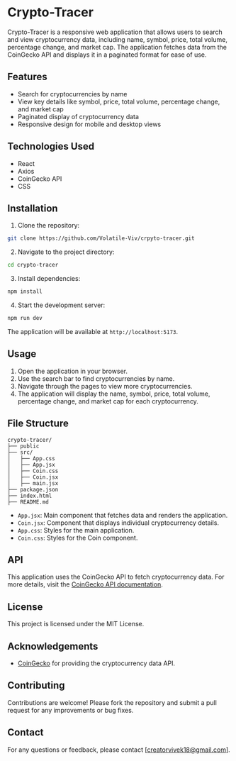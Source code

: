 # Crypto-Tracer

Crypto-Tracer is a responsive web application that allows users to search and view cryptocurrency data, including name, symbol, price, total volume, percentage change, and market cap. The application fetches data from the CoinGecko API and displays it in a paginated format for ease of use.

## Features

- Search for cryptocurrencies by name
- View key details like symbol, price, total volume, percentage change, and market cap
- Paginated display of cryptocurrency data
- Responsive design for mobile and desktop views

## Technologies Used

- React
- Axios
- CoinGecko API
- CSS

## Installation

1. Clone the repository:

```bash
git clone https://github.com/Volatile-Viv/crpyto-tracer.git
```

2. Navigate to the project directory:

```bash
cd crypto-tracer
```

3. Install dependencies:

```bash
npm install
```

4. Start the development server:

```bash
npm run dev
```

The application will be available at `http://localhost:5173`.

## Usage

1. Open the application in your browser.
2. Use the search bar to find cryptocurrencies by name.
3. Navigate through the pages to view more cryptocurrencies.
4. The application will display the name, symbol, price, total volume, percentage change, and market cap for each cryptocurrency.

## File Structure

```
crypto-tracer/
├── public
├── src/
│   ├── App.css
│   ├── App.jsx
│   ├── Coin.css
│   ├── Coin.jsx
│   ├── main.jsx
├── package.json
├── index.html
├── README.md
```

- `App.jsx`: Main component that fetches data and renders the application.
- `Coin.jsx`: Component that displays individual cryptocurrency details.
- `App.css`: Styles for the main application.
- `Coin.css`: Styles for the Coin component.

## API

This application uses the CoinGecko API to fetch cryptocurrency data. For more details, visit the [CoinGecko API documentation](https://www.coingecko.com/en/api).

## License

This project is licensed under the MIT License.

## Acknowledgements

- [CoinGecko](https://www.coingecko.com/) for providing the cryptocurrency data API.

## Contributing

Contributions are welcome! Please fork the repository and submit a pull request for any improvements or bug fixes.

## Contact

For any questions or feedback, please contact [creatorvivek18@gmail.com].
